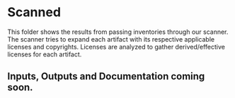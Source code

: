 # Scanned

This folder shows the results from passing inventories through our scanner. The scanner tries to expand each 
artifact with its respective applicable licenses and copyrights. Licenses are analyzed to gather derived/effective 
licenses for each artifact.

## Inputs, Outputs and Documentation coming soon.